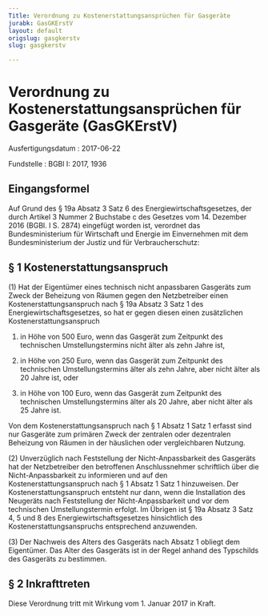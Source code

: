 ```yaml
---
Title: Verordnung zu Kostenerstattungsansprüchen für Gasgeräte
jurabk: GasGKErstV
layout: default
origslug: gasgkerstv
slug: gasgkerstv

---
```


# Verordnung zu Kostenerstattungsansprüchen für Gasgeräte (GasGKErstV)

Ausfertigungsdatum
:   2017-06-22

Fundstelle
:   BGBl I: 2017, 1936


## Eingangsformel

Auf Grund des § 19a Absatz 3 Satz 6 des Energiewirtschaftsgesetzes,
der durch Artikel 3 Nummer 2 Buchstabe c des Gesetzes vom 14. Dezember
2016 (BGBl. I S. 2874) eingefügt worden ist, verordnet das
Bundesministerium für Wirtschaft und Energie im Einvernehmen mit dem
Bundesministerium der Justiz und für Verbraucherschutz:


## § 1 Kostenerstattungsanspruch

(1) Hat der Eigentümer eines technisch nicht anpassbaren Gasgeräts zum
Zweck der Beheizung von Räumen gegen den Netzbetreiber einen
Kostenerstattungsanspruch nach § 19a Absatz 3 Satz 1 des
Energiewirtschaftsgesetzes, so hat er gegen diesen einen zusätzlichen
Kostenerstattungsanspruch

1.  in Höhe von 500 Euro, wenn das Gasgerät zum Zeitpunkt des technischen
    Umstellungstermins nicht älter als zehn Jahre ist,


2.  in Höhe von 250 Euro, wenn das Gasgerät zum Zeitpunkt des technischen
    Umstellungstermins älter als zehn Jahre, aber nicht älter als 20 Jahre
    ist, oder


3.  in Höhe von 100 Euro, wenn das Gasgerät zum Zeitpunkt des technischen
    Umstellungstermins älter als 20 Jahre, aber nicht älter als 25 Jahre
    ist.



Von dem Kostenerstattungsanspruch nach § 1 Absatz 1 Satz 1 erfasst
sind nur Gasgeräte zum primären Zweck der zentralen oder dezentralen
Beheizung von Räumen in der häuslichen oder vergleichbaren Nutzung.

(2) Unverzüglich nach Feststellung der Nicht-Anpassbarkeit des
Gasgeräts hat der Netzbetreiber den betroffenen Anschlussnehmer
schriftlich über die Nicht-Anpassbarkeit zu informieren und auf den
Kostenerstattungsanspruch nach § 1 Absatz 1 Satz 1 hinzuweisen. Der
Kostenerstattungsanspruch entsteht nur dann, wenn die Installation des
Neugeräts nach Feststellung der Nicht-Anpassbarkeit und vor dem
technischen Umstellungstermin erfolgt. Im Übrigen ist § 19a Absatz 3
Satz 4, 5 und 8 des Energiewirtschaftsgesetzes hinsichtlich des
Kostenerstattungsanspruchs entsprechend anzuwenden.

(3) Der Nachweis des Alters des Gasgeräts nach Absatz 1 obliegt dem
Eigentümer. Das Alter des Gasgeräts ist in der Regel anhand des
Typschilds des Gasgeräts zu bestimmen.


## § 2 Inkrafttreten

Diese Verordnung tritt mit Wirkung vom 1. Januar 2017 in Kraft.

